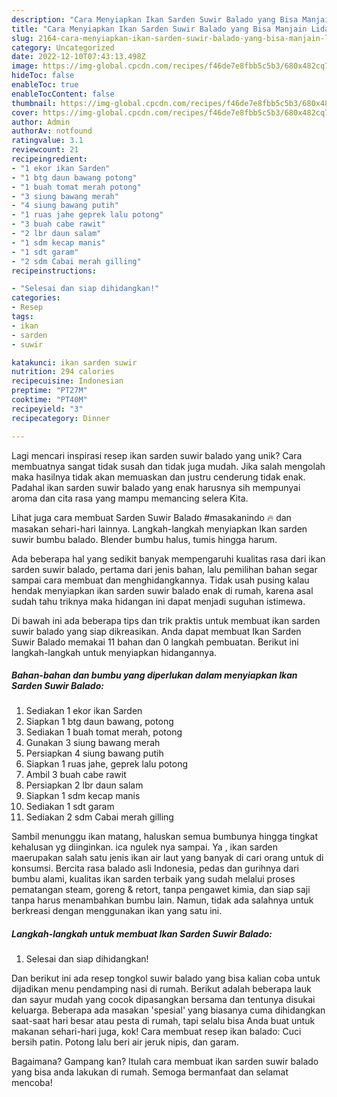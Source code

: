 ```yaml
---
description: "Cara Menyiapkan Ikan Sarden Suwir Balado yang Bisa Manjain Lidah"
title: "Cara Menyiapkan Ikan Sarden Suwir Balado yang Bisa Manjain Lidah"
slug: 2164-cara-menyiapkan-ikan-sarden-suwir-balado-yang-bisa-manjain-lidah
category: Uncategorized
date: 2022-12-10T07:43:13.498Z
image: https://img-global.cpcdn.com/recipes/f46de7e8fbb5c5b3/680x482cq70/ikan-sarden-suwir-balado-foto-resep-utama.jpg
hideToc: false
enableToc: true
enableTocContent: false
thumbnail: https://img-global.cpcdn.com/recipes/f46de7e8fbb5c5b3/680x482cq70/ikan-sarden-suwir-balado-foto-resep-utama.jpg
cover: https://img-global.cpcdn.com/recipes/f46de7e8fbb5c5b3/680x482cq70/ikan-sarden-suwir-balado-foto-resep-utama.jpg
author: Admin
authorAv: notfound
ratingvalue: 3.1
reviewcount: 21
recipeingredient:
- "1 ekor ikan Sarden"
- "1 btg daun bawang potong"
- "1 buah tomat merah potong"
- "3 siung bawang merah"
- "4 siung bawang putih"
- "1 ruas jahe geprek lalu potong"
- "3 buah cabe rawit"
- "2 lbr daun salam"
- "1 sdm kecap manis"
- "1 sdt garam"
- "2 sdm Cabai merah gilling"
recipeinstructions:

- "Selesai dan siap dihidangkan!"
categories:
- Resep
tags:
- ikan
- sarden
- suwir

katakunci: ikan sarden suwir 
nutrition: 294 calories
recipecuisine: Indonesian
preptime: "PT27M"
cooktime: "PT40M"
recipeyield: "3"
recipecategory: Dinner

---
```





Lagi mencari inspirasi resep ikan sarden suwir balado yang unik? Cara membuatnya sangat tidak susah dan tidak juga mudah. Jika salah mengolah maka hasilnya tidak akan memuaskan dan justru cenderung tidak enak. Padahal ikan sarden suwir balado yang enak harusnya sih mempunyai aroma dan cita rasa yang mampu memancing selera Kita.





Lihat juga cara membuat Sarden Suwir Balado #masakanindo 🔥 dan masakan sehari-hari lainnya. Langkah-langkah menyiapkan Ikan sarden suwir bumbu balado. Blender bumbu halus, tumis hingga harum.

Ada beberapa hal yang sedikit banyak mempengaruhi kualitas rasa dari ikan sarden suwir balado, pertama dari jenis bahan, lalu pemilihan bahan segar sampai cara membuat dan menghidangkannya. Tidak usah pusing kalau hendak menyiapkan ikan sarden suwir balado enak di rumah, karena asal sudah tahu triknya maka hidangan ini dapat menjadi suguhan istimewa.






Di bawah ini ada beberapa tips dan trik praktis untuk membuat ikan sarden suwir balado yang siap dikreasikan. Anda dapat membuat Ikan Sarden Suwir Balado memakai 11 bahan dan 0 langkah pembuatan. Berikut ini langkah-langkah untuk menyiapkan hidangannya.

<!--inarticleads1-->

##### Bahan-bahan dan bumbu yang diperlukan dalam menyiapkan Ikan Sarden Suwir Balado:

1. Sediakan 1 ekor ikan Sarden
1. Siapkan 1 btg daun bawang, potong
1. Sediakan 1 buah tomat merah, potong
1. Gunakan 3 siung bawang merah
1. Persiapkan 4 siung bawang putih
1. Siapkan 1 ruas jahe, geprek lalu potong
1. Ambil 3 buah cabe rawit
1. Persiapkan 2 lbr daun salam
1. Siapkan 1 sdm kecap manis
1. Sediakan 1 sdt garam
1. Sediakan 2 sdm Cabai merah gilling


Sambil menunggu ikan matang, haluskan semua bumbunya hingga tingkat kehalusan yg diinginkan. ica ngulek nya sampai. Ya , ikan sarden maerupakan salah satu jenis ikan air laut yang banyak di cari orang untuk di konsumsi. Bercita rasa balado asli Indonesia, pedas dan gurihnya dari bumbu alami, kualitas ikan sarden terbaik yang sudah melalui proses pematangan steam, goreng &amp; retort, tanpa pengawet kimia, dan siap saji tanpa harus menambahkan bumbu lain. Namun, tidak ada salahnya untuk berkreasi dengan menggunakan ikan yang satu ini. 

<!--inarticleads2-->

##### Langkah-langkah untuk membuat Ikan Sarden Suwir Balado:


1. Selesai dan siap dihidangkan!

Dan berikut ini ada resep tongkol suwir balado yang bisa kalian coba untuk dijadikan menu pendamping nasi di rumah. Berikut adalah beberapa lauk dan sayur mudah yang cocok dipasangkan bersama dan tentunya disukai keluarga. Beberapa ada masakan &#39;spesial&#39; yang biasanya cuma dihidangkan saat-saat hari besar atau pesta di rumah, tapi selalu bisa Anda buat untuk makanan sehari-hari juga, kok! Cara membuat resep ikan balado: Cuci bersih patin. Potong lalu beri air jeruk nipis, dan garam. 

Bagaimana? Gampang kan? Itulah cara membuat ikan sarden suwir balado yang bisa anda lakukan di rumah. Semoga bermanfaat dan selamat mencoba!
